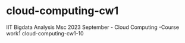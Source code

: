 # cloud-computing-cw1
IIT Bigdata Analysis Msc 2023 September - Cloud Computing -Course work1
cloud-computing-cw1-10